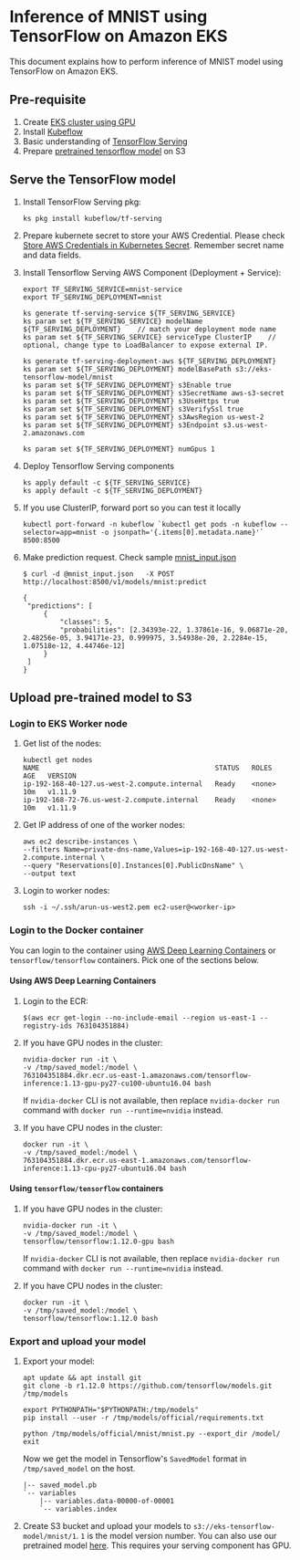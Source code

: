 # Inference of MNIST using TensorFlow on Amazon EKS

This document explains how to perform inference of MNIST model using TensorFlow on Amazon EKS.

## Pre-requisite

1. Create [EKS cluster using GPU](../../eks-gpu.md)
2. Install [Kubeflow](../../kubeflow.md)
3. Basic understanding of [TensorFlow Serving](https://www.tensorflow.org/serving/)
4. Prepare [pretrained tensorflow model](#upload-pretrained-model-to-s3) on S3

## Serve the TensorFlow model

1. Install TensorFlow Serving pkg:

   ```
   ks pkg install kubeflow/tf-serving
   ```

2. Prepare kubernete secret to store your AWS Credential. Please check [Store AWS Credentials in Kubernetes Secret](aws-credential-secret.md). Remember secret name and data fields.

3. Install Tensorflow Serving AWS Component (Deployment + Service):

   ```
   export TF_SERVING_SERVICE=mnist-service
   export TF_SERVING_DEPLOYMENT=mnist

   ks generate tf-serving-service ${TF_SERVING_SERVICE}
   ks param set ${TF_SERVING_SERVICE} modelName ${TF_SERVING_DEPLOYMENT}    // match your deployment mode name
   ks param set ${TF_SERVING_SERVICE} serviceType ClusterIP    // optional, change type to LoadBalancer to expose external IP.

   ks generate tf-serving-deployment-aws ${TF_SERVING_DEPLOYMENT}
   ks param set ${TF_SERVING_DEPLOYMENT} modelBasePath s3://eks-tensorflow-model/mnist
   ks param set ${TF_SERVING_DEPLOYMENT} s3Enable true
   ks param set ${TF_SERVING_DEPLOYMENT} s3SecretName aws-s3-secret
   ks param set ${TF_SERVING_DEPLOYMENT} s3UseHttps true
   ks param set ${TF_SERVING_DEPLOYMENT} s3VerifySsl true
   ks param set ${TF_SERVING_DEPLOYMENT} s3AwsRegion us-west-2
   ks param set ${TF_SERVING_DEPLOYMENT} s3Endpoint s3.us-west-2.amazonaws.com

   ks param set ${TF_SERVING_DEPLOYMENT} numGpus 1
   ```

4. Deploy Tensorflow Serving components

   ```
   ks apply default -c ${TF_SERVING_SERVICE}
   ks apply default -c ${TF_SERVING_DEPLOYMENT}
   ```

5. If you use ClusterIP, forward port so you can test it locally

   ```
   kubectl port-forward -n kubeflow `kubectl get pods -n kubeflow --selector=app=mnist -o jsonpath='{.items[0].metadata.name}'` 8500:8500
   ```

6. Make prediction request. Check sample [mnist_input.json](samples/tensorflow-serving/mnist_input.json)

   ```
   $ curl -d @mnist_input.json   -X POST http://localhost:8500/v1/models/mnist:predict

   {
    "predictions": [
        {
            "classes": 5,
            "probabilities": [2.34393e-22, 1.37861e-16, 9.06871e-20, 2.48256e-05, 3.94171e-23, 0.999975, 3.54938e-20, 2.2284e-15, 1.07518e-12, 4.44746e-12]
        }
    ]
   }
   ```

## Upload pre-trained model to S3

### Login to EKS Worker node

1. Get list of the nodes:

   ```
   kubectl get nodes
   NAME                                           STATUS   ROLES    AGE   VERSION
   ip-192-168-40-127.us-west-2.compute.internal   Ready    <none>   10m   v1.11.9
   ip-192-168-72-76.us-west-2.compute.internal    Ready    <none>   10m   v1.11.9
   ```

1. Get IP address of one of the worker nodes:

   ```
   aws ec2 describe-instances \
   --filters Name=private-dns-name,Values=ip-192-168-40-127.us-west-2.compute.internal \
   --query "Reservations[0].Instances[0].PublicDnsName" \
   --output text
   ```

1. Login to worker nodes:

   ```
   ssh -i ~/.ssh/arun-us-west2.pem ec2-user@<worker-ip>
   ```

### Login to the Docker container

You can login to the container using [AWS Deep Learning Containers](https://aws.amazon.com/machine-learning/containers/) or `tensorflow/tensorflow` containers. Pick one of the sections below.

#### Using AWS Deep Learning Containers

1. Login to the ECR:

   ```
   $(aws ecr get-login --no-include-email --region us-east-1 --registry-ids 763104351884)
   ```

1. If you have GPU nodes in the cluster:

   ```
   nvidia-docker run -it \
   -v /tmp/saved_model:/model \
   763104351884.dkr.ecr.us-east-1.amazonaws.com/tensorflow-inference:1.13-gpu-py27-cu100-ubuntu16.04 bash 
   ``` 

   If `nvidia-docker` CLI is not available, then replace `nvidia-docker run` command with `docker run --runtime=nvidia` instead.

1. If you have CPU nodes in the cluster:

   ```
   docker run -it \
   -v /tmp/saved_model:/model \
   763104351884.dkr.ecr.us-east-1.amazonaws.com/tensorflow-inference:1.13-cpu-py27-ubuntu16.04 bash 
   ```

#### Using `tensorflow/tensorflow` containers

1. If you have GPU nodes in the cluster:

   ```
   nvidia-docker run -it \
   -v /tmp/saved_model:/model \
   tensorflow/tensorflow:1.12.0-gpu bash
   ```

   If `nvidia-docker` CLI is not available, then replace `nvidia-docker run` command with `docker run --runtime=nvidia` instead.

1. If you have CPU nodes in the cluster:

   ```
   docker run -it \
   -v /tmp/saved_model:/model \
   tensorflow/tensorflow:1.12.0 bash
   ```

### Export and upload your model

1. Export your model:

   ```
   apt update && apt install git
   git clone -b r1.12.0 https://github.com/tensorflow/models.git /tmp/models

   export PYTHONPATH="$PYTHONPATH:/tmp/models"
   pip install --user -r /tmp/models/official/requirements.txt

   python /tmp/models/official/mnist/mnist.py --export_dir /model/
   exit
   ```

   Now we get the model in Tensorflow's `SavedModel` format in `/tmp/saved_model` on the host.

   ```
   |-- saved_model.pb
   `-- variables
       |-- variables.data-00000-of-00001
       `-- variables.index
   ```

1. Create S3 bucket and upload your models to `s3://eks-tensorflow-model/mnist/1`. `1` is the model version number. You can also use our pretrained model [here](samples/tensorflow-serving/model). This requires your serving component has GPU.


